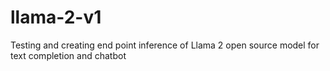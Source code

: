 # llama-2-v1
Testing and creating end point inference of Llama 2 open source model for text completion and chatbot 
